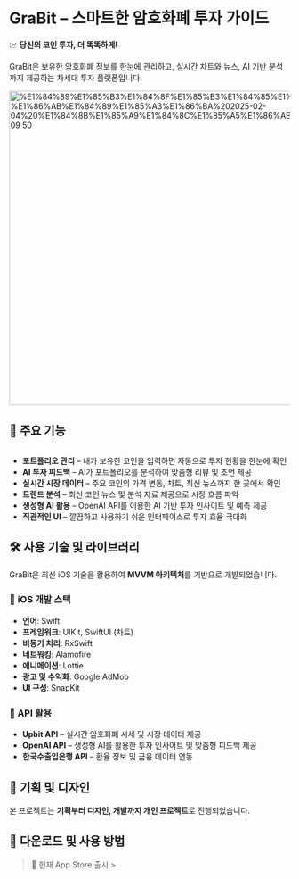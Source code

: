 # GraBit – 스마트한 암호화폐 투자 가이드

📈 **당신의 코인 투자, 더 똑똑하게!**

GraBit은 보유한 암호화폐 정보를 한눈에 관리하고, 실시간 차트와 뉴스, AI 기반 분석까지 제공하는 차세대 투자 플랫폼입니다.

<img width="564" alt="%E1%84%89%E1%85%B3%E1%84%8F%E1%85%B3%E1%84%85%E1%85%B5%E1%86%AB%E1%84%89%E1%85%A3%E1%86%BA%202025-02-04%20%E1%84%8B%E1%85%A9%E1%84%8C%E1%85%A5%E1%86%AB%2011 09 50" src="https://github.com/user-attachments/assets/44c87ee2-1c9b-495f-bccb-febff2cfee3e" />


## 🚀 주요 기능

## 

- **포트폴리오 관리** – 내가 보유한 코인을 입력하면 자동으로 투자 현황을 한눈에 확인
- **AI 투자 피드백** – AI가 포트폴리오를 분석하여 맞춤형 리뷰 및 조언 제공
- **실시간 시장 데이터** – 주요 코인의 가격 변동, 차트, 최신 뉴스까지 한 곳에서 확인
- **트렌드 분석** – 최신 코인 뉴스 및 분석 자료 제공으로 시장 흐름 파악
- **생성형 AI 활용** – OpenAI API를 이용한 AI 기반 투자 인사이트 및 예측 제공
- **직관적인 UI** – 깔끔하고 사용하기 쉬운 인터페이스로 투자 효율 극대화

## 🛠 사용 기술 및 라이브러리

GraBit은 최신 iOS 기술을 활용하여 **MVVM 아키텍처**를 기반으로 개발되었습니다.

### 📌 **iOS 개발 스택**

- **언어**: Swift
- **프레임워크**: UIKit, SwiftUI (차트)
- **비동기 처리**: RxSwift
- **네트워킹**: Alamofire
- **애니메이션**: Lottie
- **광고 및 수익화**: Google AdMob
- **UI 구성**: SnapKit

### 📡 **API 활용**

- **Upbit API** – 실시간 암호화폐 시세 및 시장 데이터 제공
- **OpenAI API** – 생성형 AI를 활용한 투자 인사이트 및 맞춤형 피드백 제공
- **한국수출입은행 API** – 환율 정보 및 금융 데이터 연동

## 🎨 기획 및 디자인

본 프로젝트는 **기획부터 디자인, 개발까지 개인 프로젝트**로 진행되었습니다.

## 📲 다운로드 및 사용 방법

> 📌 현재 App Store 출시 >
